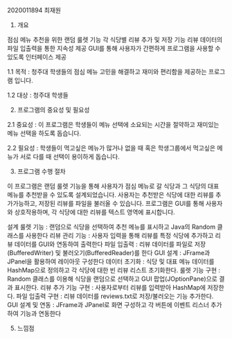 2020011894 최재원
1. 개요

점심 메뉴 추천을 위한 랜덤 룰렛 기능
각 식당별 리뷰 추가 및 저장 기능
리뷰 데이터의 파일 입출력을 통한 지속성 제공
GUI를 통해 사용자가 간편하게 프로그램을 사용할 수 있도록 인터페이스 제공

1.1 목적 : 청주대 학생들의 점심 메뉴 고민을 해결하고 재미와 편리함을 제공하는 프로그램 입니다.

1.2 대상 : 청주대 학생들

2. 프로그램의 중요성 및 필요성

2.1 중요성 : 이 프로그램은 학생들이 메뉴 선택에 소요되는 시간을 절약하고 재미있는 메뉴 선택을 하도록 돕습니다.

2.2 필요성 : 학생들이 먹고싶은 메뉴가 많거나 없을 때 혹은 학생그룹에서 먹고싶은 메뉴가 서로 다를 때 선택이 용이하게 돕습니다.

3. 프로그램 수행 절차

이 프로그램은 랜덤 룰렛 기능을 통해 사용자가 점심 메뉴로 갈 식당과 그 식당의 대표 메뉴를 추천받을 수 있도록 설계되었습니다.
사용자는 추천받은 식당에 대한 리뷰를 추가가능하고, 저장된 리뷰를 파일을 불러올 수 있습니다.
프로그램은 GUI를 통해 사용자와 상호작용하며, 각 식당에 대한 리뷰를 텍스트 영역에 표시합니다.

설계
룰렛 기능 : 랜덤으로 식당을 선택하여 추천 메뉴를 표시하고 Java의 Random 클래스를 사용한다
리뷰 관리 기능 : 사용자 입력을 통해 리뷰를 특정 식당에 추가하고 리뷰 데이터를 GUI와 연동하여 출력한다
파일 입출력 : 리뷰 데이터를 파일로 저장(BufferedWriter) 및 불러오기(BufferedReader)를 한다
GUI 설계 : JFrame과 JPanel을 활용하여 레이아웃 구성한다
데이터 초기화 : 식당 및 대표 메뉴 데이터를 HashMap으로 정의하고 각 식당에 대한 빈 리뷰 리스트 초기화한다.
룰렛 기능 구현 : Random 클래스를 이용해 식당을 랜덤으로 선택하고 GUI 팝업(JOptionPane)으로 결과 표시한다.
리뷰 추가 기능 구현 : 사용자로부터 리뷰를 입력받아 HashMap에 저장한다.
파일 입출력 구현 : 리뷰 데이터를 reviews.txt로 저장/불러오는 기능 추가한다.
GUI 설계 및 연동 : JFrame과 JPanel로 화면 구성하고 각 버튼에 이벤트 리스너 추가하여 기능과 연동한다

5. 느낌점
